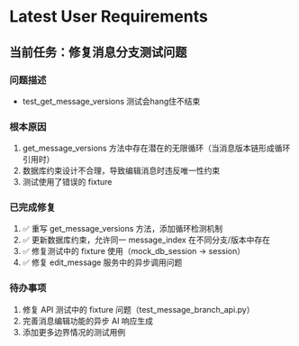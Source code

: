 # Latest User Requirements

## 当前任务：修复消息分支测试问题

### 问题描述
- test_get_message_versions 测试会hang住不结束

### 根本原因
1. get_message_versions 方法中存在潜在的无限循环（当消息版本链形成循环引用时）
2. 数据库约束设计不合理，导致编辑消息时违反唯一性约束
3. 测试使用了错误的 fixture

### 已完成修复
1. ✅ 重写 get_message_versions 方法，添加循环检测机制
2. ✅ 更新数据库约束，允许同一 message_index 在不同分支/版本中存在
3. ✅ 修复测试中的 fixture 使用（mock_db_session → session）
4. ✅ 修复 edit_message 服务中的异步调用问题

### 待办事项
1. 修复 API 测试中的 fixture 问题（test_message_branch_api.py）
2. 完善消息编辑功能的异步 AI 响应生成
3. 添加更多边界情况的测试用例